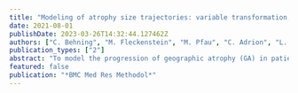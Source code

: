 ```yaml
---
title: "Modeling of atrophy size trajectories: variable transformation, prediction and age-of-onset estimation"
date: 2021-08-01
publishDate: 2023-03-26T14:32:44.127462Z
authors: ["C. Behning", "M. Fleckenstein", "M. Pfau", "C. Adrion", "L. Goerdt", "M. Lindner", "S. Schmitz-Valckenberg", "F. G. Holz", "M. Schmid"]
publication_types: ["2"]
abstract: "To model the progression of geographic atrophy (GA) in patients with age-related macular degeneration (AMD) by building a suitable statistical regression model for GA size measurements obtained from fundus autofluorescence imaging. . Model evaluation is performed on data collected for two longitudinal, prospective multi-center cohort studies on GA size progression. 6.49 years. We provide a comprehensive framework for modeling the course of uni- or bilateral GA size progression in longitudinal observational studies. Specifically, the model allows for age-of-onset estimation, identification of risk factors and prediction of future GA size. A square-root transformation of atrophy size is recommended before model fitting."
featured: false
publication: "*BMC Med Res Methodol*"
---
```


